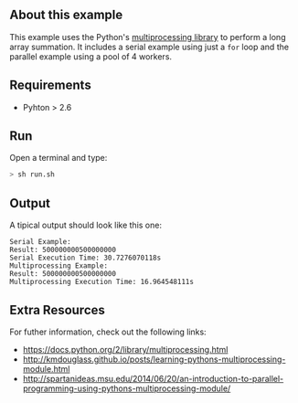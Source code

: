 ## About this example

This example uses the Python's [multiprocessing library](https://docs.python.org/2/library/multiprocessing.html) to perform a long array summation.
It includes a serial example using just a `for` loop and the parallel example using a pool of 4 workers.
## Requirements

* Pyhton > 2.6

## Run

Open a terminal and type:

```bash
> sh run.sh
```

## Output

A tipical output should look like this one:

```
Serial Example:
Result: 500000000500000000
Serial Execution Time: 30.7276070118s
Multiprocessing Example:
Result: 500000000500000000
Multiprocessing Execution Time: 16.964548111s
```

## Extra Resources

For futher information, check out the following links:
* https://docs.python.org/2/library/multiprocessing.html
* http://kmdouglass.github.io/posts/learning-pythons-multiprocessing-module.html
* http://spartanideas.msu.edu/2014/06/20/an-introduction-to-parallel-programming-using-pythons-multiprocessing-module/
